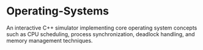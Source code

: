 # Operating-Systems
An interactive C++ simulator implementing core operating system concepts such as CPU scheduling, process synchronization, deadlock handling, and memory management techniques.
